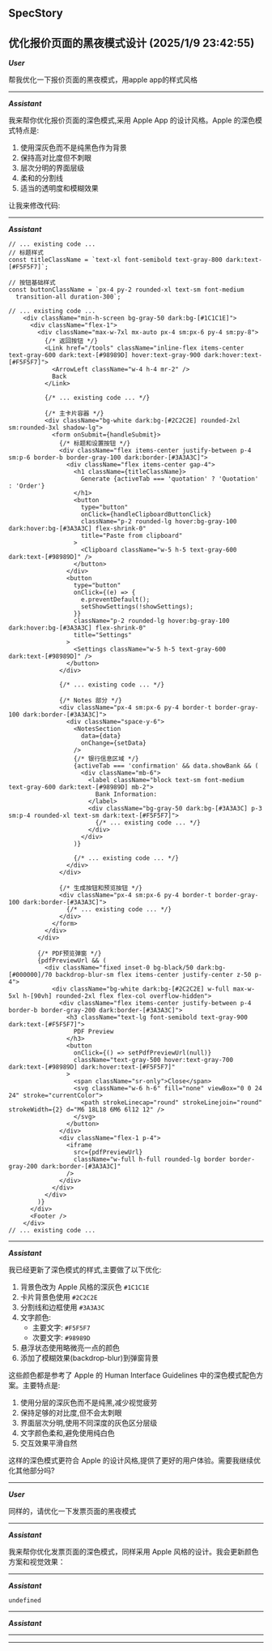## SpecStory

## 优化报价页面的黑夜模式设计 (2025/1/9 23:42:55)

_**User**_

帮我优化一下报价页面的黑夜模式，用apple app的样式风格

---

_**Assistant**_

我来帮你优化报价页面的深色模式,采用 Apple App 的设计风格。Apple 的深色模式特点是:

1. 使用深灰色而不是纯黑色作为背景
2. 保持高对比度但不刺眼
3. 层次分明的界面层级
4. 柔和的分割线
5. 适当的透明度和模糊效果

让我来修改代码:

---

_**Assistant**_

```
// ... existing code ...
// 标题样式
const titleClassName = `text-xl font-semibold text-gray-800 dark:text-[#F5F5F7]`;

// 按钮基础样式
const buttonClassName = `px-4 py-2 rounded-xl text-sm font-medium 
  transition-all duration-300`;

// ... existing code ...
    <div className="min-h-screen bg-gray-50 dark:bg-[#1C1C1E]">
      <div className="flex-1">
        <div className="max-w-7xl mx-auto px-4 sm:px-6 py-4 sm:py-8">
          {/* 返回按钮 */}
          <Link href="/tools" className="inline-flex items-center text-gray-600 dark:text-[#98989D] hover:text-gray-900 dark:hover:text-[#F5F5F7]">
            <ArrowLeft className="w-4 h-4 mr-2" />
            Back
          </Link>

          {/* ... existing code ... */}

          {/* 主卡片容器 */}
          <div className="bg-white dark:bg-[#2C2C2E] rounded-2xl sm:rounded-3xl shadow-lg">
            <form onSubmit={handleSubmit}>
              {/* 标题和设置按钮 */}
              <div className="flex items-center justify-between p-4 sm:p-6 border-b border-gray-100 dark:border-[#3A3A3C]">
                <div className="flex items-center gap-4">
                  <h1 className={titleClassName}>
                    Generate {activeTab === 'quotation' ? 'Quotation' : 'Order'}
                  </h1>
                  <button
                    type="button"
                    onClick={handleClipboardButtonClick}
                    className="p-2 rounded-lg hover:bg-gray-100 dark:hover:bg-[#3A3A3C] flex-shrink-0"
                    title="Paste from clipboard"
                  >
                    <Clipboard className="w-5 h-5 text-gray-600 dark:text-[#98989D]" />
                  </button>
                </div>
                <button
                  type="button"
                  onClick={(e) => {
                    e.preventDefault();
                    setShowSettings(!showSettings);
                  }}
                  className="p-2 rounded-lg hover:bg-gray-100 dark:hover:bg-[#3A3A3C] flex-shrink-0"
                  title="Settings"
                >
                  <Settings className="w-5 h-5 text-gray-600 dark:text-[#98989D]" />
                </button>
              </div>

              {/* ... existing code ... */}

              {/* Notes 部分 */}
              <div className="px-4 sm:px-6 py-4 border-t border-gray-100 dark:border-[#3A3A3C]">
                <div className="space-y-6">
                  <NotesSection 
                    data={data}
                    onChange={setData}
                  />
                  {/* 银行信息区域 */}
                  {activeTab === 'confirmation' && data.showBank && (
                    <div className="mb-6">
                      <label className="block text-sm font-medium text-gray-600 dark:text-[#98989D] mb-2">
                        Bank Information:
                      </label>
                      <div className="bg-gray-50 dark:bg-[#3A3A3C] p-3 sm:p-4 rounded-xl text-sm dark:text-[#F5F5F7]">
                        {/* ... existing code ... */}
                      </div>
                    </div>
                  )}

                  {/* ... existing code ... */}
                </div>
              </div>

              {/* 生成按钮和预览按钮 */}
              <div className="px-4 sm:px-6 py-4 border-t border-gray-100 dark:border-[#3A3A3C]">
                {/* ... existing code ... */}
              </div>
            </form>
          </div>
        </div>

        {/* PDF预览弹窗 */}
        {pdfPreviewUrl && (
          <div className="fixed inset-0 bg-black/50 dark:bg-[#000000]/70 backdrop-blur-sm flex items-center justify-center z-50 p-4">
            <div className="bg-white dark:bg-[#2C2C2E] w-full max-w-5xl h-[90vh] rounded-2xl flex flex-col overflow-hidden">
              <div className="flex items-center justify-between p-4 border-b border-gray-200 dark:border-[#3A3A3C]">
                <h3 className="text-lg font-semibold text-gray-900 dark:text-[#F5F5F7]">
                  PDF Preview
                </h3>
                <button
                  onClick={() => setPdfPreviewUrl(null)}
                  className="text-gray-500 hover:text-gray-700 dark:text-[#98989D] dark:hover:text-[#F5F5F7]"
                >
                  <span className="sr-only">Close</span>
                  <svg className="w-6 h-6" fill="none" viewBox="0 0 24 24" stroke="currentColor">
                    <path strokeLinecap="round" strokeLinejoin="round" strokeWidth={2} d="M6 18L18 6M6 6l12 12" />
                  </svg>
                </button>
              </div>
              <div className="flex-1 p-4">
                <iframe
                  src={pdfPreviewUrl}
                  className="w-full h-full rounded-lg border border-gray-200 dark:border-[#3A3A3C]"
                />
              </div>
            </div>
          </div>
        )}
      </div>
      <Footer />
    </div>
// ... existing code ...
```

---

_**Assistant**_



我已经更新了深色模式的样式,主要做了以下优化:

1. 背景色改为 Apple 风格的深灰色 `#1C1C1E`
2. 卡片背景色使用 `#2C2C2E`
3. 分割线和边框使用 `#3A3A3C`
4. 文字颜色:
   - 主要文字: `#F5F5F7`
   - 次要文字: `#98989D`
5. 悬浮状态使用略微亮一点的颜色
6. 添加了模糊效果(backdrop-blur)到弹窗背景

这些颜色都是参考了 Apple 的 Human Interface Guidelines 中的深色模式配色方案。主要特点是:

1. 使用分层的深灰色而不是纯黑,减少视觉疲劳
2. 保持足够的对比度,但不会太刺眼
3. 界面层次分明,使用不同深度的灰色区分层级
4. 文字颜色柔和,避免使用纯白色
5. 交互效果平滑自然

这样的深色模式更符合 Apple 的设计风格,提供了更好的用户体验。需要我继续优化其他部分吗?

---

_**User**_

同样的，请优化一下发票页面的黑夜模式

---

_**Assistant**_

我来帮你优化发票页面的深色模式，同样采用 Apple 风格的设计。我会更新颜色方案和视觉效果：

---

_**Assistant**_

```
undefined
```

---

_**Assistant**_



---



---

